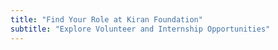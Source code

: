 ```yaml
---
title: "Find Your Role at Kiran Foundation"
subtitle: "Explore Volunteer and Internship Opportunities"
---
```

